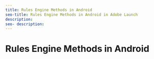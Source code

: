```yaml
---
title: Rules Engine Methods in Android
seo-title: Rules Engine Methods in Android in Adobe Launch
description: 
seo- description: 
---
```


# Rules Engine Methods in Android



